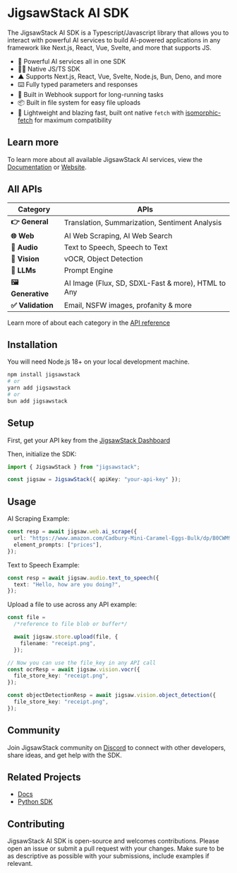 # JigsawStack AI SDK

The JigsawStack AI SDK is a Typescript/Javascript library that allows you to interact with powerful AI services to build AI-powered applications in any framework like Next.js, React, Vue, Svelte, and more that supports JS.

- 🧩 Powerful AI services all in one SDK
- 🧑‍💻 Native JS/TS SDK
- ▲ Supports Next.js, React, Vue, Svelte, Node.js, Bun, Deno, and more
- ⌨️ Fully typed parameters and responses
- 📡 Built in Webhook support for long-running tasks
- 📦 Built in file system for easy file uploads
- 🍃 Lightweight and blazing fast, built ont native `fetch` with [isomorphic-fetch](https://github.com/matthew-andrews/isomorphic-fetch) for maximum compatibility

## Learn more

To learn more about all available JigsawStack AI services, view the [Documentation](https://docs.jigsawstack.com) or [Website](https://jigsawstack.com).

## All APIs

| Category          | APIs                                               |
| ----------------- | -------------------------------------------------- |
| **👉 General**    | Translation, Summarization, Sentiment Analysis     |
| **🌐 Web**        | AI Web Scraping, AI Web Search                     |
| **🎵 Audio**      | Text to Speech, Speech to Text                     |
| **👀 Vision**     | vOCR, Object Detection                             |
| **🧠 LLMs**       | Prompt Engine                                      |
| **🖼️ Generative** | AI Image (Flux, SD, SDXL-Fast & more), HTML to Any |
| **✅ Validation** | Email, NSFW images, profanity & more               |

Learn more of about each category in the [API reference](https://jigsawstack.com/docs/api-reference)

## Installation

You will need Node.js 18+ on your local development machine.

```bash
npm install jigsawstack
# or
yarn add jigsawstack
# or
bun add jigsawstack
```

## Setup

First, get your API key from the [JigsawStack Dashboard](https://jigsawstack.com/dashboard)

Then, initialize the SDK:

```ts
import { JigsawStack } from "jigsawstack";

const jigsaw = JigsawStack({ apiKey: "your-api-key" });
```

## Usage

AI Scraping Example:

```ts
const resp = await jigsaw.web.ai_scrape({
  url: "https://www.amazon.com/Cadbury-Mini-Caramel-Eggs-Bulk/dp/B0CWM99G5W",
  element_prompts: ["prices"],
});
```

Text to Speech Example:

```ts
const resp = await jigsaw.audio.text_to_speech({
  text: "Hello, how are you doing?",
});
```

Upload a file to use across any API example:

```ts
const file =
  /*reference to file blob or buffer*/

  await jigsaw.store.upload(file, {
    filename: "receipt.png",
  });

// Now you can use the file_key in any API call
const ocrResp = await jigsaw.vision.vocr({
  file_store_key: "receipt.png",
});

const objectDetectionResp = await jigsaw.vision.object_detection({
  file_store_key: "receipt.png",
});
```

## Community

Join JigsawStack community on [Discord](https://discord.gg/dj8fMBpnqd) to connect with other developers, share ideas, and get help with the SDK.

## Related Projects

- [Docs](https://jigsawstack.com/docs)
- [Python SDK](https://github.com/JigsawStack/jigsawstack-python)

## Contributing

JigsawStack AI SDK is open-source and welcomes contributions. Please open an issue or submit a pull request with your changes. Make sure to be as descriptive as possible with your submissions, include examples if relevant.
